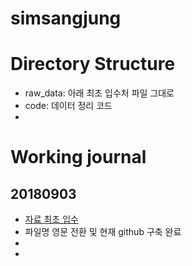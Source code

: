 # simsangjung

# Directory Structure 

* raw_data: 아래 최초 입수처 파일 그대로 
* code: 데이터 정리 코드 
* 

# Working journal 

## 20180903 

* [자료 최초 입수](https://m.blog.naver.com/PostView.nhn?blogId=713sim&logNo=221350785950&proxyReferer=https%3A%2F%2Ft.co%2FQYfrnFqnnO%3Famp%3D1)
* 파일명 영문 전환 및 현재 github 구축 완료 
* 
* 

<!--stackedit_data:
eyJoaXN0b3J5IjpbMzUzNzg1NjY0LDcyNjI2MDM5XX0=
-->